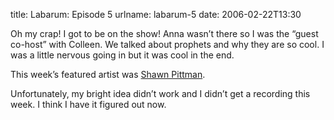 title: Labarum: Episode 5
urlname: labarum-5
date: 2006-02-22T13:30

Oh my crap! I got to be on the show! Anna wasn&#x02bc;t there so I was the &ldquo;guest co-host&rdquo; with Colleen. We
talked about prophets and why they are so cool. I was a little nervous going in but it was cool in the end.

This week&#x02bc;s featured artist was [Shawn Pittman][a].

[a]: https://www.shawnpittman.com/

Unfortunately, my bright idea didn&#x02bc;t work and I didn&#x02bc;t get a recording this week. I think I have it
figured out now.
